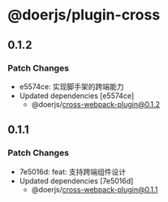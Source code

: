 # @doerjs/plugin-cross

## 0.1.2

### Patch Changes

- e5574ce: 实现脚手架的跨端能力
- Updated dependencies [e5574ce]
  - @doerjs/cross-webpack-plugin@0.1.2

## 0.1.1

### Patch Changes

- 7e5016d: feat: 支持跨端组件设计
- Updated dependencies [7e5016d]
  - @doerjs/cross-webpack-plugin@0.1.1
